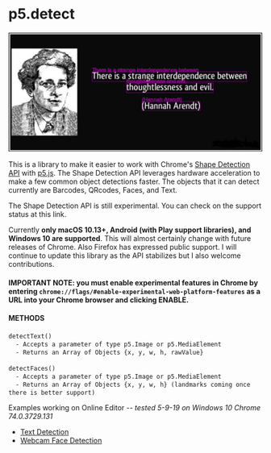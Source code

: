 # p5.detect

![A black box with a drawing of Hannah Arendt, with a quote that says "There is a strange interdependence between thoughtlessness and evil." The white text is surrounded by purple boxes which repeat the text again above each box.](/imgs/arendt-text-detection.png?raw=true "Optional Title")

This is a library to make it easier to work with Chrome's [Shape Detection API](https://wicg.github.io/shape-detection-api/) with [p5.js](https://p5js.org/). The Shape Detection API leverages hardware acceleration to make a few common object detections faster. The objects that it can detect currently are Barcodes, QRcodes, Faces, and Text. 

The Shape Detection API is still experimental. You can check on the support status at this link.

Currently **only macOS 10.13+, Android (with Play support libraries), and Windows 10 are supported**. This will almost certainly change with future releases of Chrome. Also Firefox has expressed public support. I will continue to update this library as the API stabilizes but I also welcome contributions.

#### IMPORTANT NOTE: you must enable experimental features in Chrome by entering `chrome://flags/#enable-experimental-web-platform-features` as a URL into your Chrome browser and clicking ENABLE.

#### METHODS
```
detectText()
  - Accepts a parameter of type p5.Image or p5.MediaElement
  - Returns an Array of Objects {x, y, w, h, rawValue}
 
detectFaces()
  - Accepts a parameter of type p5.Image or p5.MediaElement
  - Returns an Array of Objects {x, y, w, h} (landmarks coming once there is better support)
```

Examples working on Online Editor *-- tested 5-9-19 on Windows 10 Chrome 74.0.3729.131*
- [Text Detection](https://editor.p5js.org/stalgiag/sketches/gWt90AgKg)
- [Webcam Face Detection](https://editor.p5js.org/stalgiag/sketches/PTjy00828)
